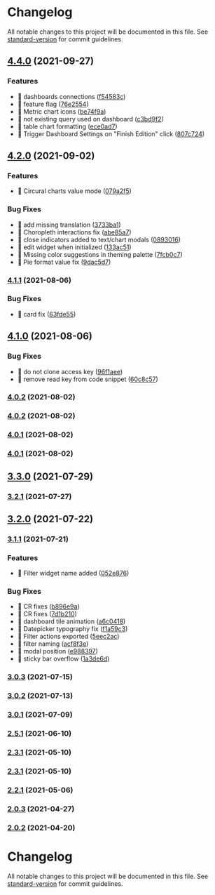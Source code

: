 # Changelog

All notable changes to this project will be documented in this file. See [standard-version](https://github.com/conventional-changelog/standard-version) for commit guidelines.

## [4.4.0](https://github.com/keen/explorer/compare/v4.2.0...v4.4.0) (2021-09-27)


### Features

* 🎸 dashboards connections ([f54583c](https://github.com/keen/explorer/commit/f54583ca9ef9d43bcbd122d5ee4505a6b92ba699))
* 🎸 feature flag ([76e2554](https://github.com/keen/explorer/commit/76e2554897dfc6b85ffdbcf1318a0d658a436ae1))
* 🎸 Metric chart icons ([be74f9a](https://github.com/keen/explorer/commit/be74f9a8f46413eefef833e31895eef51a7a7c89))
* 🎸 not existing query used on dashboard ([c3bd9f2](https://github.com/keen/explorer/commit/c3bd9f2ae3cee6dced5865fe9ed0fd13e0498c24))
* 🎸 table chart formatting ([ece0ad7](https://github.com/keen/explorer/commit/ece0ad7e49877d79e36ba2119ccda38ee05ee485))
* 🎸 Trigger Dashboard Settings on "Finish Edition" click ([807c724](https://github.com/keen/explorer/commit/807c724899f6306cf0d53b75069533c7d2d51383))

## [4.2.0](https://github.com/keen/explorer/compare/v4.1.1...v4.2.0) (2021-09-02)


### Features

* 🎸 Circural charts value mode ([079a2f5](https://github.com/keen/explorer/commit/079a2f50e6ae7450c5b344699c32f4c3832a70fc))


### Bug Fixes

* 🐛 add missing translation ([3733ba1](https://github.com/keen/explorer/commit/3733ba1eb48a80e75bb39d2895cb6e9c93116c21))
* 🐛 Choropleth interactions fix ([abe85a7](https://github.com/keen/explorer/commit/abe85a77f0f4191c300acab4034f045ce0bbc145))
* 🐛 close indicators added to text/chart modals ([0893016](https://github.com/keen/explorer/commit/0893016ccea44c969a2b60af7534ea5b6a6cf6d1))
* 🐛 edit widget when initialized ([133ac51](https://github.com/keen/explorer/commit/133ac51df74f207e122570b83b44433bf276a3d6))
* 🐛 Missing color suggestions in theming palette ([7fcb0c7](https://github.com/keen/explorer/commit/7fcb0c7eb49068b57a057b9610be619cd4957645))
* 🐛 Pie format value fix ([9dac5d7](https://github.com/keen/explorer/commit/9dac5d757861341ea9b052f467c9e6cc71967b55))

### [4.1.1](https://github.com/keen/explorer/compare/v4.1.0...v4.1.1) (2021-08-06)


### Bug Fixes

* 🐛 card fix ([63fde55](https://github.com/keen/explorer/commit/63fde5574abe46d0d79bc0acd9b46a583957d836))

## [4.1.0](https://github.com/keen/explorer/compare/v4.1.0-rc.2...v4.1.0) (2021-08-06)


### Bug Fixes

* 🐛 do not clone access key ([96f1aee](https://github.com/keen/explorer/commit/96f1aee2917dca479ca30e01ad67b92d30ad4ec1))
* 🐛 remove read key from code snippet ([60c8c57](https://github.com/keen/explorer/commit/60c8c573a920858669dccd79681dee3105ee3089))

### [4.0.2](https://github.com/keen/explorer/compare/v4.0.2-rc.0...v4.0.2) (2021-08-02)

### [4.0.2](https://github.com/keen/explorer/compare/v4.0.1-rc.1...v4.0.2) (2021-08-02)

### [4.0.1](https://github.com/keen/explorer/compare/v4.0.1-rc.0...v4.0.1) (2021-08-02)

### [4.0.1](https://github.com/keen/explorer/compare/v4.0.1-rc.0...v4.0.1) (2021-08-02)

## [3.3.0](https://github.com/keen/explorer/compare/v3.3.0-rc.2...v3.3.0) (2021-07-29)

### [3.2.1](https://github.com/keen/explorer/compare/v3.2.1-rc.0...v3.2.1) (2021-07-27)

## [3.2.0](https://github.com/keen/explorer/compare/v3.2.0-rc.2...v3.2.0) (2021-07-22)

### [3.1.1](https://github.com/keen/explorer/compare/v3.0.3-rc.0...v3.1.1) (2021-07-21)

### Features

* 🎸 Filter widget name added ([052e876](https://github.com/keen/explorer/commit/052e87659c0cafcbd33a7b6dab30a3a6fd62dd3a))


### Bug Fixes

* 🐛 CR fixes ([b896e9a](https://github.com/keen/explorer/commit/b896e9a1ed0cf7e53e1c402e8ababab66b42357d))
* 🐛 CR fixes ([7d1b210](https://github.com/keen/explorer/commit/7d1b2104585bcb881ad076b22b950f71986a78f1))
* 🐛 dashboard tile animation ([a6c0418](https://github.com/keen/explorer/commit/a6c0418f6116afa8d55400fa68ddabd02a996921))
* 🐛 Datepicker typography fix ([f1a59c3](https://github.com/keen/explorer/commit/f1a59c3b6c122463703afb444774595bac5e5260))
* 🐛 Filter actions exported ([5eec2ac](https://github.com/keen/explorer/commit/5eec2aca1337c694cc7b88a1818e45a48b385fbe))
* 🐛 filter naming ([acf8f3e](https://github.com/keen/explorer/commit/acf8f3ea352b37e10007ef51deb5e042a680354a))
* 🐛 modal position ([e988397](https://github.com/keen/explorer/commit/e98839781ccee07fae714d34817f2aefc442863a))
* 🐛 sticky bar overflow ([1a3de6d](https://github.com/keen/explorer/commit/1a3de6deb5b09329331a81965827c1f8ca77d2a0))

### [3.0.3](https://github.com/keen/explorer/compare/v3.0.3-rc.0...v3.0.3) (2021-07-15)

### [3.0.2](https://github.com/keen/explorer/compare/v3.0.2-rc.0...v3.0.2) (2021-07-13)

### [3.0.1](https://github.com/keen/explorer/compare/v3.0.1-rc.0...v3.0.1) (2021-07-09)

### [2.5.1](https://github.com/keen/explorer/compare/v2.4.0-rc.16...v2.5.1) (2021-06-10)

### [2.3.1](https://github.com/keen/explorer/compare/v2.3.1-rc.0...v2.3.1) (2021-05-10)

### [2.3.1](https://github.com/keen/explorer/compare/v2.3.1-rc.0...v2.3.1) (2021-05-10)

### [2.2.1](https://github.com/keen/explorer/compare/v2.2.1-rc.0...v2.2.1) (2021-05-06)

### [2.0.3](https://github.com/keen/explorer/compare/v2.0.3-rc.0...v2.0.3) (2021-04-27)

### [2.0.2](https://github.com/keen/explorer/compare/v2.0.2-rc.1...v2.0.2) (2021-04-20)

# Changelog

All notable changes to this project will be documented in this file. See [standard-version](https://github.com/conventional-changelog/standard-version) for commit guidelines.
